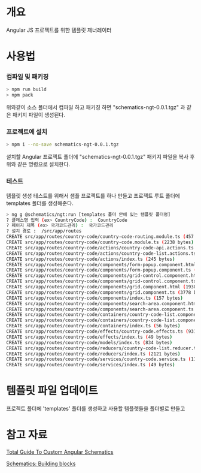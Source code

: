 # 개요

Angular JS 프로젝트를 위한 템플릿 제너레이터


# 사용법

### 컴파일 및 패키징

```bash
> npm run build
> npm pack
```

위와같이 소스 폴더에서 컴파일 하고 패키징 하면 "schematics-ngt-0.0.1.tgz" 과 같은 패키지 파일이 생성된다.

### 프로젝트에 설치

```bash
> npm i --no-save schematics-ngt-0.0.1.tgz
```

설치할 Angular 프로젝트 폴더에 "schematics-ngt-0.0.1.tgz" 패키지 파일을 복사 후 위와 같은 명령으로 설치한다.

### 테스트

템플릿 생성 테스트를 위해서 샘플 프로젝트를 하나 만들고 프로젝트 루트 폴더에 templates 폴더를 생성해준다.

```bash
> ng g @schematics/ngt:run [templates 폴더 안에 있는 템플릿 폴더명]
? 클래스명 입력 (ex> CountryCode) :  CountryCode
? 페이지 제목 (ex> 국가코드관리) :  국가코드관리
? 설치 경로 :  /src/app/routes
CREATE src/app/routes/country-code/country-code-routing.module.ts (457 bytes)
CREATE src/app/routes/country-code/country-code.module.ts (2238 bytes)
CREATE src/app/routes/country-code/actions/country-code-api.actions.ts (367 bytes)
CREATE src/app/routes/country-code/actions/country-code-list.actions.ts (1404 bytes)
CREATE src/app/routes/country-code/actions/index.ts (245 bytes)
CREATE src/app/routes/country-code/components/form-popup.component.html (22 bytes)
CREATE src/app/routes/country-code/components/form-popup.component.ts (1169 bytes)
CREATE src/app/routes/country-code/components/grid-control.component.html (222 bytes)
CREATE src/app/routes/country-code/components/grid-control.component.ts (1273 bytes)
CREATE src/app/routes/country-code/components/grid.component.html (1930 bytes)
CREATE src/app/routes/country-code/components/grid.component.ts (3778 bytes)
CREATE src/app/routes/country-code/components/index.ts (157 bytes)
CREATE src/app/routes/country-code/components/search-area.component.html (356 bytes)
CREATE src/app/routes/country-code/components/search-area.component.ts (1215 bytes)
CREATE src/app/routes/country-code/containers/country-code-list.component.html (912 bytes)
CREATE src/app/routes/country-code/containers/country-code-list.component.ts (5629 bytes)
CREATE src/app/routes/country-code/containers/index.ts (56 bytes)
CREATE src/app/routes/country-code/effects/country-code.effects.ts (931 bytes)
CREATE src/app/routes/country-code/effects/index.ts (49 bytes)
CREATE src/app/routes/country-code/models/index.ts (834 bytes)
CREATE src/app/routes/country-code/reducers/country-code-list.reducer.ts (3150 bytes)
CREATE src/app/routes/country-code/reducers/index.ts (2121 bytes)
CREATE src/app/routes/country-code/services/country-code.service.ts (1165 bytes)
CREATE src/app/routes/country-code/services/index.ts (49 bytes)
```


# 템플릿 파일 업데이트

프로젝트 폴더에 'templates' 폴더를 생성하고 사용할 템플렛들을 폴더별로 만들고


# 참고 자료
[Total Guide To Custom Angular Schematics](https://medium.com/@tomastrajan/total-guide-to-custom-angular-schematics-5c50cf90cdb4)

[Schematics: Building blocks](https://dev.to/thisdotmedia/schematics-building-blocks-2mg3)


